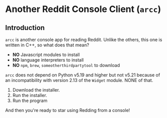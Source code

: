 # Another Reddit Console Client (`arcc`)

## Introduction

`arcc` is another console app for reading Reddit. Unlike the others, this one is written in C++, so what does that mean?

* **NO** Javascript modules to install
* **NO** language interpreters to install 
* **NO** `npm`, `brew`, `someotherthirdpartytool` to download

`arcc` does not depend on Python v5.19 and higher but not v5.21 because of an incompatibility with version 2.13 of the `Widget` module. NONE of that. 

1. Download the installer.
1. Run the installer.
1. Run the program

And then you're ready to star using Redding from a console!
